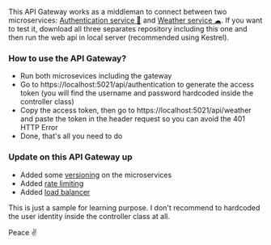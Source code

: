 This API Gateway works as a middleman to connect between two microservices: [Authentication service 🔑](https://github.com/jerichosiahaya/AuthService) and [Weather service ☁](https://github.com/jerichosiahaya/WeatherService).
If you want to test it, download all three separates repository including this one and then run the web api in local server (recommended using Kestrel).

### How to use the API Gateway?
- Run both microsevices including the gateway
- Go to https://localhost:5021/api/authentication to generate the access token (you will find the username and password hardcoded inside the controller class)
- Copy the access token, then go to https://localhost:5021/api/weather and paste the token in the header request so you can avoid the 401 HTTP Error
- Done, that's all you need to do

### Update on this API Gateway up
- Added some [versioning](https://github.com/jerichosiahaya/OcelotAPIGateway/blob/1d15700ef1ba28b2cf4b95a1eeda06dab8f450f8/OcelotAPIGateway/ocelot.dev.json#L4) on the microservices
- Added [rate limiting](https://github.com/jerichosiahaya/OcelotAPIGateway/blob/1d15700ef1ba28b2cf4b95a1eeda06dab8f450f8/OcelotAPIGateway/ocelot.dev.json#L14) 
- Added [load balancer](https://github.com/jerichosiahaya/OcelotAPIGateway/blob/1d15700ef1ba28b2cf4b95a1eeda06dab8f450f8/OcelotAPIGateway/ocelot.dev.json#L21)

This is just a sample for learning purpose. I don't recommend to hardcoded the user identity inside the controller class at all. 

Peace ✌
